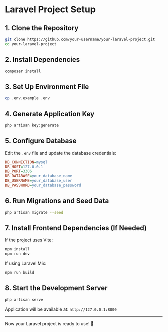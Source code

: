# Laravel Project Setup

## 1. Clone the Repository
```bash
git clone https://github.com/your-username/your-laravel-project.git
cd your-laravel-project
```

## 2. Install Dependencies
```bash
composer install
```

## 3. Set Up Environment File
```bash
cp .env.example .env
```

## 4. Generate Application Key
```bash
php artisan key:generate
```

## 5. Configure Database
Edit the `.env` file and update the database credentials:
```ini
DB_CONNECTION=mysql
DB_HOST=127.0.0.1
DB_PORT=3306
DB_DATABASE=your_database_name
DB_USERNAME=your_database_user
DB_PASSWORD=your_database_password
```

## 6. Run Migrations and Seed Data
```bash
php artisan migrate --seed
```

## 7. Install Frontend Dependencies (If Needed)
If the project uses Vite:
```bash
npm install
npm run dev
```
If using Laravel Mix:
```bash
npm run build
```

## 8. Start the Development Server
```bash
php artisan serve
```
Application will be available at: `http://127.0.0.1:8000`

---
Now your Laravel project is ready to use! 🚀
